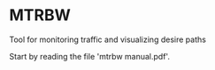 # MTRBW
Tool for monitoring traffic and visualizing desire paths

Start by reading the file 'mtrbw manual.pdf'.

